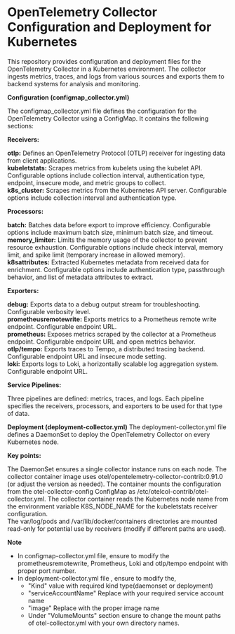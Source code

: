<h1>OpenTelemetry Collector Configuration and Deployment for Kubernetes</h1>

This repository provides configuration and deployment files for the OpenTelemetry Collector in a Kubernetes environment. The collector ingests metrics, traces, and logs from various sources and exports them to backend systems for analysis and monitoring.

**Configuration (configmap_collector.yml)**

The configmap_collector.yml file defines the configuration for the OpenTelemetry Collector using a ConfigMap. It contains the following sections:

**Receivers:**

**otlp:** Defines an OpenTelemetry Protocol (OTLP) receiver for ingesting data from client applications.<br>
**kubeletstats:** Scrapes metrics from kubelets using the kubelet API. Configurable options include collection interval, authentication type, endpoint, insecure mode, and metric groups to collect.<br>
**k8s_cluster:** Scrapes metrics from the Kubernetes API server. Configurable options include collection interval and authentication type.

**Processors:**

**batch:** Batches data before export to improve efficiency. Configurable options include maximum batch size, minimum batch size, and timeout.<br>
**memory_limiter:** Limits the memory usage of the collector to prevent resource exhaustion. Configurable options include check interval, memory limit, and spike limit (temporary increase in allowed memory).<br>
**k8sattributes:** Extracted Kubernetes metadata from received data for enrichment. Configurable options include authentication type, passthrough behavior, and list of metadata attributes to extract.

**Exporters:**

**debug:** Exports data to a debug output stream for troubleshooting. Configurable verbosity level.<br>
**prometheusremotewrite:** Exports metrics to a Prometheus remote write endpoint. Configurable endpoint URL.<br>
**prometheus:** Exposes metrics scraped by the collector at a Prometheus endpoint. Configurable endpoint URL and open metrics behavior.<br>
**otlp/tempo:** Exports traces to Tempo, a distributed tracing backend. Configurable endpoint URL and insecure mode setting.<br>
**loki:** Exports logs to Loki, a horizontally scalable log aggregation system. Configurable endpoint URL.

**Service Pipelines:**

Three pipelines are defined: metrics, traces, and logs. Each pipeline specifies the receivers, processors, and exporters to be used for that type of data.

**Deployment (deployment-collector.yml)**
The deployment-collector.yml file defines a DaemonSet to deploy the OpenTelemetry Collector on every Kubernetes node.

**Key points:**

The DaemonSet ensures a single collector instance runs on each node.
The collector container image uses otel/opentelemetry-collector-contrib:0.91.0 (or adjust the version as needed).
The container mounts the configuration from the otel-collector-config ConfigMap as /etc/otelcol-contrib/otel-collector.yml.
The collector container reads the Kubernetes node name from the environment variable K8S_NODE_NAME for the kubeletstats receiver configuration.<br>
The var/log/pods and /var/lib/docker/containers directories are mounted read-only for potential use by receivers (modify if different paths are used).

**Note**
* In configmap-collector.yml file, ensure to modify the prometheusremotewrite, Prometheus, Loki and otlp/tempo endpoint with proper port number. <br>
* In deployment-collector.yml file , ensure to modify the,
   - "Kind" value with required kind type(daemonset or deployment)
   - "serviceAccountName" Replace with your required service account name
   - "image" Replace with the proper image name
   - Under "VolumeMounts" section ensure to change the mount paths of otel-collector.yml  with your own directory names.
  
